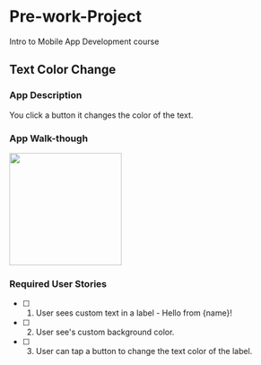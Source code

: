 # Pre-work-Project
Intro to Mobile App Development course 

## Text Color Change

### App Description
You click a button it changes the color of the text.

### App Walk-though


<img src="file:///D:/Maria/Downloads/6qkwi7.gif" width=200><br>


### Required User Stories
- [ ] 1. User sees custom text in a label - Hello from {name}!
- [ ] 2. User see's custom background color.
- [ ] 3. User can tap a button to change the text color of the label.
